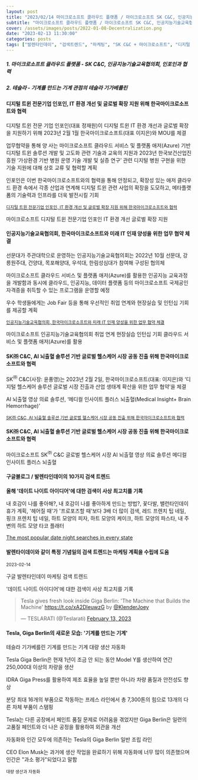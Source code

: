 ```yaml
---
layout: post
title: "2023/02/14 마이크로소프트 클라우드 플랫폼 / 마이크로소프트 SK C&C, 인공지능기술교육협의회, 인포인과 협력"
subtitle: "마이크로소프트 클라우드 플랫폼 / 마이크로소프트 SK C&C, 인공지능기술교육협의회, 인포인과 협력"
cover: /assets/images/posts/2022-01-08-Decentralization.png
date: "2023-02-13 11:30:00"
categories: posts
tags: ["발렌타인데이", "검색트렌드", "마케팅", "SK C&C + 마이크로소프트", "디지털 헬스케어 솔루션", "디지털 트윈 전문기업 인포인", "마이크로소프트 애저(Azure)", "인공지능기술교육협의회", "테슬라", "기가베를린", "기계를 만드는 기계"]
---
```


<div class="row">
    <div class="col mb-5">
        <h5>1. 마이크로소프트 클라우드 플랫폼 - SK C&C, 인공지능기술교육협의회, 인포인과 협력</h5>
        <h5>2. 테슬라 - 기계를 만드는 기계 관점의 테슬라 기가베를린</h5>
    </div>
</div>

<div class="row mb-3">
    <div class="col-xl-5 col-lg-12">
        <div class="card">
            <div class="card-body">
                <h4 class="card-title">
                    디지털 트윈 전문기업 인포인, IT 환경 개선 및 글로벌 확장 지원 위해 한국마이크로소프트와 협력
                </h4>
                <p class="card-text">
                    디지털 트윈 전문 기업 인포인(대표 정재원)이 디지털 트윈 IT 환경 개선과 글로벌 확장을 지원하기 위해 2023년 2월 1월 한국마이크로소프트(대표 이지은)와 MOU를 체결
                </p>
                <p class="card-text">
                    업무협약을 통해 양 사는 마이크로소프트 클라우드 서비스 및 플랫폼 애저(Azure) 기반 디지털 트윈 솔루션 개발 및 고도화 관련 기술과 교육의 지원과 2023년 한국보건산업진흥원 ‘가상환경 기반 병원 운영 기술 개발 및 실증 연구’ 관련 디지털 병원 구현을 위한 기술 지원에 대해 상호 교류 및 협력할 계획
                </p>
                <p class="card-text">
                    인포인은 이번 한국마이크로소프트와의 협력을 통해 안정되고, 확장성 있는 애저 클라우드 환경 속에서 각종 산업과 연계해 디지털 트윈 관련 사업의 확장을 도모하고, 메타플랫폼의 기술력과 인프라를 더욱 발전시킬 기회
                </p>
                <p class="card-text">
                    <small><a class="card-link" href="https://news.microsoft.com/ko-kr/2023/02/08/infoin-mr/">디지털 트윈 전문기업 인포인, IT 환경 개선 및 글로벌 확장 지원 위해 한국마이크로소프트와 협력</a></small>
                </p>
            </div>
        </div>
    </div>
    <div class="col-xl-7 col-lg-12 px-3 mt-3">
        <p class="mb-3">
            <span class="badge badge-outline-secondary">마이크로소프트</span>
            <span class="badge badge-outline-secondary">디지털 트윈 전문기업 인포인</span>
            <span class="badge badge-outline-secondary">IT 환경 개선</span>
            <span class="badge badge-outline-secondary">글로벌 확장 지원</span>
        </p>
    </div>
</div>

<div class="row mb-3">
    <div class="col-xl-5 col-lg-12">
        <div class="card">
            <div class="card-body">
                <h4 class="card-title">
                    인공지능기술교육협의회, 한국마이크로소프트와 미래 IT 인재 양성을 위한 업무 협약 체결
                </h4>
                <p class="card-text">
                    선문대가 주관대학으로 운영하는 인공지능기술교육협의회는 2022년 10월 선문대, 강릉원주대, 건양대, 목포해양대, 우석대, 한림성심대가 참여해 구성된 협의체
                </p>
                <p class="card-text">
                    마이크로소프트 클라우드 서비스 및 플랫폼 애저(Azure)를 활용한 인공지능 교육과정을 개발함과 동시에 클라우드, 인공지능, 데이터 플랫폼 등의 마이크로소프트 국제공인자격증을 취득할 수 있는 프로그램을 운영할 예정
                </p>
                <p class="card-text">
                    우수 학생들에게는 Job Fair 등을 통해 우선적인 취업 연계와 현장실습 및 인턴십 기회를 제공할 계획
                </p>
                <p class="card-text">
                    <small><a class="card-link" href="https://news.microsoft.com/ko-kr/2023/02/02/ai-skilling/">인공지능기술교육협의회, 한국마이크로소프트와 미래 IT 인재 양성을 위한 업무 협약 체결</a></small>
                </p>
            </div>
        </div>
    </div>
    <div class="col-xl-7 col-lg-12 px-3 mt-3">
        <p class="mb-3">
            <span class="badge badge-outline-secondary">마이크로소프트</span>
            <span class="badge badge-outline-secondary">인공지능기술교육협의회</span>
            <span class="badge badge-outline-secondary">취업 연계</span>
            <span class="badge badge-outline-secondary">현장실습</span>
            <span class="badge badge-outline-secondary">인턴십 기회</span>
            <span class="badge badge-outline-secondary">클라우드 서비스 및 플랫폼 애저(Azure)를 활용</span>
        </p>
    </div>
</div>

<div class="row mb-3">
    <div class="col-xl-5 col-lg-12">
        <div class="card">
            <div class="card-body">
                <h4 class="card-title">SK㈜ C&C, AI 뇌출혈 솔루션 기반 글로벌 헬스케어 시장 공동 진출 위해 한국마이크로소프트와 협력</h4>
                <p class="card-text">
                    SK<sup>㈜</sup> C&C(사장: 윤풍영)는 2023년 2월 2일, 한국마이크로소프트(대표: 이지은)와 ‘디지털 헬스케어 솔루션 글로벌 시장 진출과 산업 생태계 확산을 위한 업무 협약’을 체결
                </p>
                <p class="card-text">
                    AI 뇌출혈 영상 의료 솔루션, ‘메디컬 인사이트 플러스 뇌출혈(Medical Insight+ Brain Hemorrhage)’
                </p>
                <p class="card-text">
                    <small><a class="card-link" href="https://news.microsoft.com/ko-kr/2023/02/02/skcc-ai/">SK㈜ C&C, AI 뇌출혈 솔루션 기반 글로벌 헬스케어 시장 공동 진출 위해 한국마이크로소프트와 협력</a></small>
                </p>
            </div>
        </div>
    </div>
    <div class="col-xl-7 col-lg-12 px-3 mt-3">
        <h4 class="mb-3">
            SK㈜ C&C, AI 뇌출혈 솔루션 기반 글로벌 헬스케어 시장 공동 진출 위해 한국마이크로소프트와 협력
        </h4>
        <p class="mb-3">
            <span class="badge badge-outline-secondary">마이크로소프트</span>
            <span class="badge badge-outline-secondary">SK<sup>㈜</sup> C&C</span>
            <span class="badge badge-outline-secondary">글로벌 헬스케어 시장</span>
            <span class="badge badge-outline-secondary">AI 뇌출혈 영상 의료 솔루션</span>
            <span class="badge badge-outline-secondary">메디컬 인사이트 플러스 뇌출혈</span>
        </p>
    </div>
</div>

<div class="row mb-3">
    <div class="col-xl-5 col-lg-12">
        <div class="card">
            <div class="card-body">
                <h4 class="card-title">구글블로그 / 발렌타인데이의 10가지 검색 트렌드</h4>
                <p class="card-text">
                    <b>올해 '데이트 나이트 아이디어'에 대한 검색이 사상 최고치를 기록</b>
                </p>
                <p class="card-text">
                    내 호감이 나를 좋아해?, 내 호감이 나를 좋아하게 만드는 방법?, 꽃다발, 밸런타인데이 휴가 계획, '헤어질 때'가 '프로포즈할 때'보다 3배 더 많이 검색, 레드 프렌치 팁 네일, 핑크 프렌치 팁 네일, 하트 모양의 피자, 하트 모양의 케이크, 하트 모양의 파스타, 내 주변의 하트 모양 타코 플래터
                </p>
                <a class="card-link" href="https://blog.google/products/search/valentines-day-google-search-trends/">The most popular date night searches in every state</a>
            </div>
        </div>
    </div>
    <div class="col-xl-7 col-lg-12 px-3 mt-3">
        <h4 class="mb-3">
            발렌타이데이와 같이 특정 기념일의 검색 트렌드는 마케팅 계획을 수립에 도움
        </h4>
        <p class="mb-3">
            <small>2023-02-14</small>
        </p>
        <p class="mb-3">
            <span class="badge badge-outline-secondary">구글</span>
            <span class="badge badge-outline-secondary">발렌타인데이</span>
            <span class="badge badge-outline-secondary">마케팅</span>
            <span class="badge badge-outline-secondary">검색</span>
            <span class="badge badge-outline-secondary">트렌드</span>
        </p>
        <p class="mb-3">
            '데이트 나이트 아이디어'에 대한 검색이 사상 최고치를 기록
        </p>
    </div>
</div>

<div class="row mb-3">
    <div class="col-xl-5 col-lg-12">
        <blockquote class="twitter-tweet"><p lang="en" dir="ltr">Tesla gives fresh look inside Giga Berlin: &#39;The Machine that Builds the Machine&#39; <a href="https://t.co/xA2DleuwzG">https://t.co/xA2DleuwzG</a> by <a href="https://twitter.com/KlenderJoey?ref_src=twsrc%5Etfw">@KlenderJoey</a></p>&mdash; TESLARATI (@Teslarati) <a href="https://twitter.com/Teslarati/status/1625252563162394660?ref_src=twsrc%5Etfw">February 13, 2023</a></blockquote>
    </div>
    <div class="col-xl-7 col-lg-12 px-3 mt-3">
        <h4 class="mb-3">
            Tesla, Giga Berlin의 새로운 모습: '기계를 만드는 기계'
        </h4>
        <p class="mb-3">
            <span class="badge badge-outline-secondary">테슬라</span>
            <span class="badge badge-outline-secondary">기가베를린</span>
            <span class="badge badge-outline-secondary">기계를 만드는 기계</span>
            <span class="badge badge-outline-secondary">대량 생산</span>
            <span class="badge badge-outline-secondary">자동화</span>
        </p>
        <p class="mb-3">
            Tesla Giga Berlin은 현재 1년이 조금 안 되는 동안 Model Y를 생산하여 연간 250,000대 이상의 차량을 생산
        </p>
        <p class="mb-3">
            IDRA Giga Press를 활용하여 제조 효율을 높일 뿐만 아니라 차량 품질과 안전성도 향상
        </p>
        <p class="mb-3">
            분당 최대 16개의 부품으로 작동하는 프레스 라인에서 총 7,300톤의 힘으로 13개의 다른 차체 부품이 스탬핑
        </p>
        <p class="mb-3">
            Tesla는 다른 공장에서 페인트 품질 문제로 어려움을 겪었지만 Giga Berlin은 일련의 고품질 페인트와 더 나은 공정을 활용하여 외관을 개선
        </p>
        <p class="mb-3">
            자동화와 인간 모두에 의존하는 Tesla의 Giga Berlin 일반 조립 라인
        </p>
        <p class="mb-3">
            CEO Elon Musk는 과거에 생산 작업을 완료하기 위해 자동화에 너무 많이 의존했으며 인간은 "과소 평가"되었다고 말함
        </p>
        <p class="mb-3">
            <small>
                대량 생산과 자동화
            </small>
        </p>
    </div>
</div>
